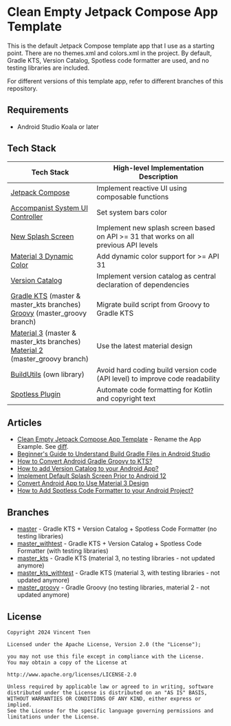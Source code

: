 # Clean Empty Jetpack Compose App Template

This is the default Jetpack Compose template app that I use as a starting point. There are no themes.xml and colors.xml in the project. By default, Gradle KTS, Version Catalog, Spotless code formatter are used, and no testing libraries are included.

For different versions of this template app, refer to different branches of this repository.

## Requirements
- Android Studio Koala or later

## Tech Stack
| Tech Stack | High-level Implementation Description |
| --- | --- |
| [Jetpack Compose](https://developer.android.com/jetpack/compose) | Implement reactive UI using composable functions | 
| [Accompanist System UI Controller](https://google.github.io/accompanist/systemuicontroller) | Set system bars color |
| [New Splash Screen](https://developer.android.com/develop/ui/views/launch/splash-screen) | Implement new splash screen based on API >= 31 that works on all previous API levels |
| [Material 3 Dynamic Color](https://m3.material.io/styles/color/dynamic-color/overview) | Add dynamic color support for >= API 31 |
| [Version Catalog](https://docs.gradle.org/current/userguide/platforms.html) | Implement version catalog as central declaration of dependencies |
| [Gradle KTS](https://docs.gradle.org/current/userguide/kotlin_dsl.html) (master & master_kts branches)<br>[Groovy](https://groovy-lang.org/) (master_groovy branch) | Migrate build script from Groovy to Gradle KTS |
| [Material 3](https://m3.material.io/) (master & master_kts branches)<br>[Material 2](https://m2.material.io/) (master_groovy branch) | Use the latest material design |
| [BuildUtils](https://github.com/vinchamp77/buildutils) (own library) | Avoid hard coding build version code (API level) to improve code readability |
| [Spotless Plugin](https://plugins.gradle.org/plugin/com.diffplug.gradle.spotless) | Automate code formatting for Kotlin and copyright text | 

## Articles
- [Clean Empty Jetpack Compose App Template](https://vtsen.hashnode.dev/clean-empty-jetpack-compose-app-template) - Rename the App Example. See [diff](https://github.com/vinchamp77/Demo_CleanEmptyCompose/commit/4f86b00ebfa04a91e830f312cfd6c442d23e885a).
- [Beginner's Guide to Understand Build Gradle Files in Android Studio](https://vtsen.hashnode.dev/beginners-guide-to-understand-build-gradle-files-in-android-studio)
- [How to Convert Android Gradle Groovy to KTS?](https://vtsen.hashnode.dev/how-to-convert-android-gradle-groovy-to-kts)
- [How to add Version Catalog to your Android App?](https://vtsen.hashnode.dev/how-to-add-version-catalog-to-your-android-app)
- [Implement Default Splash Screen Prior to Android 12](https://vtsen.hashnode.dev/implement-default-splash-screen-prior-to-android-12)
- [Convert Android App to Use Material 3 Design](https://vtsen.hashnode.dev/convert-android-app-to-use-material-3-design)
- [How to Add Spotless Code Formatter to your Android Project?](https://vtsen.hashnode.dev/how-to-add-spotless-code-formatter-to-your-android-project)

## Branches
- [master](https://github.com/vinchamp77/Demo_CleanEmptyCompose) - Gradle KTS + Version Catalog + Spotless Code Formatter (no testing libraries)
- [master_withtest](https://github.com/vinchamp77/Demo_CleanEmptyCompose/tree/master_withtest) - Gradle KTS + Version Catalog + Spotless Code Formatter (with testing libraries)
- [master_kts](https://github.com/vinchamp77/Demo_CleanEmptyCompose/tree/master_kts) - Gradle KTS (material 3, no testing libraries - not updated anymore)
- [master_kts_withtest](https://github.com/vinchamp77/Demo_CleanEmptyCompose/tree/master_kts_withtest) - Gradle KTS (material 3, with testing libraries - not updated anymore) 
- [master_groovy](https://github.com/vinchamp77/Demo_CleanEmptyCompose/tree/master_groovy) - Gradle Groovy (no testing libraries, material 2 - not updated anymore)

## License
```
Copyright 2024 Vincent Tsen

Licensed under the Apache License, Version 2.0 (the "License");

you may not use this file except in compliance with the License.
You may obtain a copy of the License at

http://www.apache.org/licenses/LICENSE-2.0

Unless required by applicable law or agreed to in writing, software
distributed under the License is distributed on an "AS IS" BASIS,
WITHOUT WARRANTIES OR CONDITIONS OF ANY KIND, either express or implied.
See the License for the specific language governing permissions and
limitations under the License.
```
